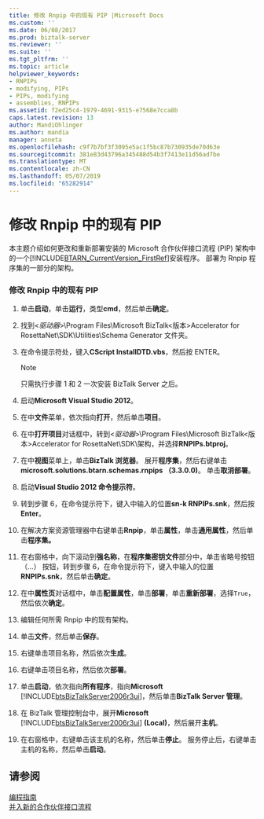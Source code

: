 ```yaml
---
title: 修改 Rnpip 中的现有 PIP |Microsoft Docs
ms.custom: ''
ms.date: 06/08/2017
ms.prod: biztalk-server
ms.reviewer: ''
ms.suite: ''
ms.tgt_pltfrm: ''
ms.topic: article
helpviewer_keywords:
- RNPIPs
- modifying, PIPs
- PIPs, modifying
- assemblies, RNPIPs
ms.assetid: f2ed25c4-1979-4691-9315-e7568e7cca8b
caps.latest.revision: 13
author: MandiOhlinger
ms.author: mandia
manager: anneta
ms.openlocfilehash: c9f7b7bf3f3095e5ac1f5bc87b730935de70d63e
ms.sourcegitcommit: 381e83d43796a345488d54b3f7413e11d56ad7be
ms.translationtype: MT
ms.contentlocale: zh-CN
ms.lasthandoff: 05/07/2019
ms.locfileid: "65282914"
---
```

# <a name="modifying-an-existing-pip-in-rnpips"></a>修改 Rnpip 中的现有 PIP
本主题介绍如何更改和重新部署安装的 Microsoft 合作伙伴接口流程 (PIP) 架构中的一个[!INCLUDE[BTARN_CurrentVersion_FirstRef](../../includes/btarn-currentversion-firstref-md.md)]安装程序。 部署为 Rnpip 程序集的一部分的架构。  
  
### <a name="to-modify-an-existing-pip-in-rnpips"></a>修改 Rnpip 中的现有 PIP  
  
1. 单击**启动**，单击**运行**，类型**cmd**，然后单击**确定**。  
  
2. 找到\<*驱动器*\>\Program Files\Microsoft BizTalk\<版本\>Accelerator for RosettaNet\SDK\Utilities\Schema Generator 文件夹。  
  
3. 在命令提示符处，键入**CScript InstallDTD.vbs**，然后按 ENTER。  
  
   > [!NOTE]
   >  只需执行步骤 1 和 2 一次安装 BizTalk Server 之后。  
  
4. 启动**Microsoft Visual Studio 2012**。  
  
5. 在中**文件**菜单，依次指向**打开**，然后单击**项目**。  
  
6. 在中**打开项目**对话框中，转到\<*驱动器*\>\Program Files\Microsoft BizTalk\<版本\>Accelerator for RosettaNet\SDK\架构，并选择**RNPIPs.btproj**。  
  
7. 在中**视图**菜单上，单击**BizTalk 浏览器**。 展开**程序集**，然后右键单击**microsoft.solutions.btarn.schemas.rnpips （3.3.0.0)**。 单击**取消部署**。  
  
8. 启动**Visual Studio 2012 命令提示符**。  
  
9. 转到步骤 6，在命令提示符下，键入中输入的位置**sn-k RNPIPs.snk**，然后按**Enter**。  
  
10. 在解决方案资源管理器中右键单击**Rnpip**，单击**属性**，单击**通用属性**，然后单击**程序集。**  
  
11. 在右窗格中，向下滚动到**强名称**，在**程序集密钥文件**部分中，单击省略号按钮 （...） 按钮，转到步骤 6，在命令提示符下，键入中输入的位置**RNPIPs.snk**，然后单击**确定**。  
  
12. 在中**属性页**对话框中，单击**配置属性**，单击**部署**，单击**重新部署**，选择`True`，然后依次**确定**。  
  
13. 编辑任何所需 Rnpip 中的现有架构。  
  
14. 单击**文件**，然后单击**保存**。  
  
15. 右键单击项目名称，然后依次**生成**。  
  
16. 右键单击项目名称，然后依次**部署**。  
  
17. 单击**启动**，依次指向**所有程序**，指向**Microsoft** [!INCLUDE[btsBizTalkServer2006r3ui](../../includes/btsbiztalkserver2006r3ui-md.md)]，然后单击**BizTalk Server 管理**。  
  
18. 在 BizTalk 管理控制台中，展开**Microsoft** [!INCLUDE[btsBizTalkServer2006r3ui](../../includes/btsbiztalkserver2006r3ui-md.md)] **(Local)**，然后展开**主机**。  
  
19. 在右窗格中，右键单击该主机的名称，然后单击**停止**。 服务停止后，右键单击主机的名称，然后单击**启动**。  
  
## <a name="see-also"></a>请参阅  
 [编程指南](../../adapters-and-accelerators/accelerator-rosettanet/programming-guide2.md)   
 [并入新的合作伙伴接口流程](../../adapters-and-accelerators/accelerator-rosettanet/incorporating-a-new-partner-interface-process.md)